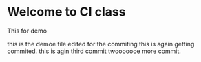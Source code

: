 # Welcome to CI class

This for demo

this is the demoe file edited for the commiting
this is again getting commited.
this is agin third commit
twooooooe more commit.
